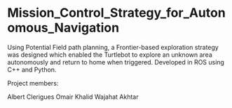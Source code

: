 # Mission_Control_Strategy_for_Autonomous_Navigation

Using Potential Field path planning, a Frontier-based exploration strategy was designed which enabled the Turtlebot to explore an unknown area autonomously and return to home when triggered. Developed in ROS using C++ and Python.

Project members:

Albert Clerigues
Omair Khalid
Wajahat Akhtar
